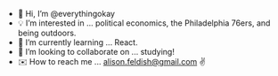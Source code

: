 - 👋 Hi, I’m @everythingokay
- 💡 I’m interested in ... political economics, the Philadelphia 76ers, and being outdoors.
- 🌱 I’m currently learning ... React.
- 🥨 I’m looking to collaborate on ... studying!
- ✉️ How to reach me ... alison.feldish@gmail.com ✌️

<!---
everythingokay/everythingokay is a ✨ special ✨ repository because its `README.md` (this file) appears on your GitHub profile.
You can click the Preview link to take a look at your changes.
--->
